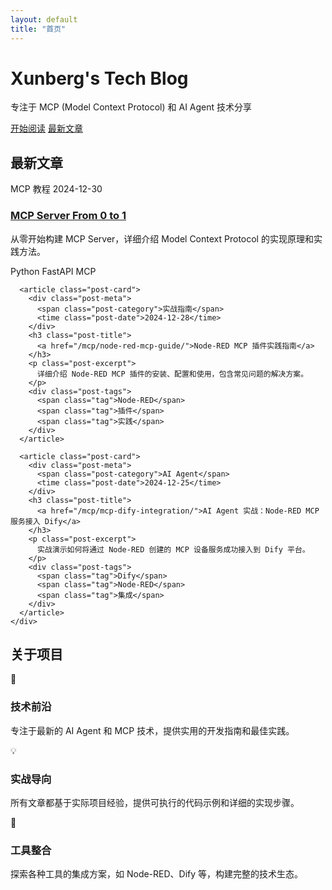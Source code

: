 ```yaml
---
layout: default
title: "首页"
---
```


<div class="hero-section">
  <div class="hero-content">
    <h1 class="hero-title">
      <span class="gradient-text">Xunberg's Tech Blog</span>
    </h1>
    <p class="hero-subtitle">
      专注于 MCP (Model Context Protocol) 和 AI Agent 技术分享
    </p>
    <div class="hero-buttons">
      <a href="/mcp/" class="btn btn-primary">开始阅读</a>
      <a href="#latest-posts" class="btn btn-secondary">最新文章</a>
    </div>
  </div>
</div>

<section id="latest-posts" class="section">
  <div class="container">
    <h2 class="section-title">最新文章</h2>
    <div class="posts-grid">
      <article class="post-card">
        <div class="post-meta">
          <span class="post-category">MCP 教程</span>
          <time class="post-date">2024-12-30</time>
        </div>
        <h3 class="post-title">
          <a href="/mcp/mcp_from_0_1/">MCP Server From 0 to 1</a>
        </h3>
        <p class="post-excerpt">
          从零开始构建 MCP Server，详细介绍 Model Context Protocol 的实现原理和实践方法。
        </p>
        <div class="post-tags">
          <span class="tag">Python</span>
          <span class="tag">FastAPI</span>
          <span class="tag">MCP</span>
        </div>
      </article>

      <article class="post-card">
        <div class="post-meta">
          <span class="post-category">实战指南</span>
          <time class="post-date">2024-12-28</time>
        </div>
        <h3 class="post-title">
          <a href="/mcp/node-red-mcp-guide/">Node-RED MCP 插件实践指南</a>
        </h3>
        <p class="post-excerpt">
          详细介绍 Node-RED MCP 插件的安装、配置和使用，包含常见问题的解决方案。
        </p>
        <div class="post-tags">
          <span class="tag">Node-RED</span>
          <span class="tag">插件</span>
          <span class="tag">实践</span>
        </div>
      </article>

      <article class="post-card">
        <div class="post-meta">
          <span class="post-category">AI Agent</span>
          <time class="post-date">2024-12-25</time>
        </div>
        <h3 class="post-title">
          <a href="/mcp/mcp-dify-integration/">AI Agent 实战：Node-RED MCP 服务接入 Dify</a>
        </h3>
        <p class="post-excerpt">
          实战演示如何将通过 Node-RED 创建的 MCP 设备服务成功接入到 Dify 平台。
        </p>
        <div class="post-tags">
          <span class="tag">Dify</span>
          <span class="tag">Node-RED</span>
          <span class="tag">集成</span>
        </div>
      </article>
    </div>
  </div>
</section>

<section class="section section-alt">
  <div class="container">
    <h2 class="section-title">关于项目</h2>
    <div class="about-grid">
      <div class="about-item">
        <div class="about-icon">🚀</div>
        <h3>技术前沿</h3>
        <p>专注于最新的 AI Agent 和 MCP 技术，提供实用的开发指南和最佳实践。</p>
      </div>
      <div class="about-item">
        <div class="about-icon">💡</div>
        <h3>实战导向</h3>
        <p>所有文章都基于实际项目经验，提供可执行的代码示例和详细的实现步骤。</p>
      </div>
      <div class="about-item">
        <div class="about-icon">🔧</div>
        <h3>工具整合</h3>
        <p>探索各种工具的集成方案，如 Node-RED、Dify 等，构建完整的技术生态。</p>
      </div>
    </div>
  </div>
</section> 


